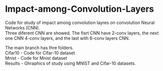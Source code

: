 # Impact-among-Convolution-Layers

Code for study of impact among convolution layres on convolution Neural Networks (CNN).<br />
Three diferent CNN are showed. The fisrt CNN have 2-conv layers, the next one CNN 4-conv layers, and the last with 6-conv layers CNN.<br />

The main branch has thre folders.<br />
Cifar10 - Code for Cifar-10 dataset<br />
Mnist - Code for Mnist dataset<br />
Results - Ghraphics of study using MNIST and Cifar-10 datasets.<br />
